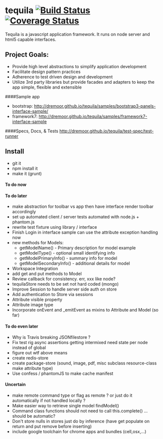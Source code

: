# tequila [![Build Status](https://secure.travis-ci.org/dremoor/tequila.png)](http://travis-ci.org/dremoor/tequila)[![Coverage Status](https://img.shields.io/coveralls/dremoor/tequila.svg)](https://coveralls.io/r/dremoor/tequila?branch=master)
Tequila is a javascript application framework.  It runs on node server and html5 capable interfaces.

## Project Goals:
* Provide high level abstractions to simplify application development
* Facilitate design pattern practices
* Adherence to test driven design and development
* Utilize 3rd party libraries but provide facades and adapters to keep the app simple, flexible and extensible

####Sample app
- bootstrap:  http://dremoor.github.io/tequila/samples/bootstrap3-panels-interface-sample/
- framework7: http://dremoor.github.io/tequila/samples/framework7-interface-sample

####Specs, Docs, & Tests 
http://dremoor.github.io/tequila/test-spec/test-runner

## Install
- git it
- npm install it
- make it (grunt)

#### To do now

#### To do later
- make abstraction for toolbar vs app then have interface render toolbar accordingly
- set up automated client / server tests automated with node.js + phantom.js
- rewrite test fixture using library / interface
- Finish Login in interface sample can use the attribute exception handling now
- new methods for Models:
    - getModelName() - Primary description for model example
    - getModelType() - optional small identifying info
    - getModelPrimaryInfo() - summary info for model
    - getModelSecondaryInfo() - additional details for model
- Workspace Integration
- add get and put methods to Model
- Review callback for consistency.  err, xxx like node?
- tequilaStore needs to be set not hard coded (mongo)
- Improve Session to handle server side auth on store
- Add authentication to Store via sessions
- Attribute visible property
- Attribute image type
- Incorporate onEvent and _emitEvent as mixins to Attribute and Model (so far)

#### To do even later
- Why is Travis breaking JSONfilestore ?
- Fix test rig async assertions getting intermixed need state per node instead of global
- figure out wtf above means
- create redis-store
- create package-store (sound, image, pdf, misc subclass resource-class make attribute type)
- Use confess / phantomJS to make cache manifest

#### Uncertain
- make remote command type or flag as remote ? or just do it automatically if not handled locally ?
- Make easier way to retrieve single model findModel()
- Command class functions should not need to call this.complete() ... should be automatic?
- Don't store nulls in stores just do by inference (have get populate on return and put remove before inserting)
- include google toolchain for chrome apps and bundles (cell,osx,...)
